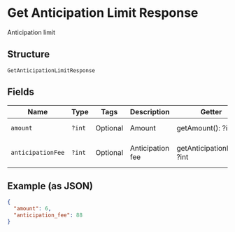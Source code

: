 
# Get Anticipation Limit Response

Anticipation limit

## Structure

`GetAnticipationLimitResponse`

## Fields

| Name | Type | Tags | Description | Getter | Setter |
|  --- | --- | --- | --- | --- | --- |
| `amount` | `?int` | Optional | Amount | getAmount(): ?int | setAmount(?int amount): void |
| `anticipationFee` | `?int` | Optional | Anticipation fee | getAnticipationFee(): ?int | setAnticipationFee(?int anticipationFee): void |

## Example (as JSON)

```json
{
  "amount": 6,
  "anticipation_fee": 88
}
```

